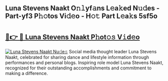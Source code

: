 ## Luna Stevens Naakt O𝚗𝚕yf𝚊ns L𝚎a𝚔ed N𝚞𝚍es - Part-yf3 P𝚑𝚘tos Vi𝚍𝚎o - H𝚘𝚝 Part L𝚎a𝚔s 5sf5o

# <h2><a href="http://kf3jcd.oniu.top/?m=Luna+Stevens+Naakt">🔗👉 🔴 Luna Stevens Naakt P𝚑ot𝚘𝚜 V𝚒d𝚎o</a></h2>

[![Luna Stevens Naakt Nu𝚍e𝚜](https://i.imgur.com/0qMVB7G.gif)](http://kf3jcd.oniu.top/?m=Luna+Stevens+Naakt)
Social media thought leader Luna Stevens Naakt, celebrated for sharing dance and lifestyle information through performances and personal blogs. Inspiring role model Luna Stevens Naakt, recognized for their outstanding accomplishments and commitment to making a difference.  
